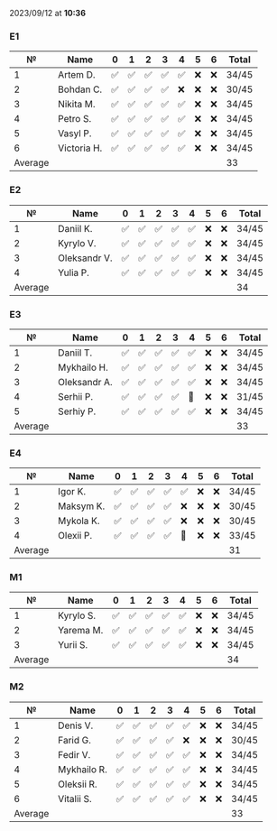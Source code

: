 2023/09/12 at **10:36**
### E1
|№|Name|0|1|2|3|4|5|6|Total|
|-----|-----|-----|-----|-----|-----|-----|-----|-----|-----|
|1|Artem D.|✅|✅|✅|✅|✅|❌|❌|34/45|
|2|Bohdan C.|✅|✅|✅|✅|❌|❌|❌|30/45|
|3|Nikita M.|✅|✅|✅|✅|✅|❌|❌|34/45|
|4|Petro S.|✅|✅|✅|✅|✅|❌|❌|34/45|
|5|Vasyl P.|✅|✅|✅|✅|✅|❌|❌|34/45|
|6|Victoria H.|✅|✅|✅|✅|✅|❌|❌|34/45|
|Average|||||||||33|
### E2
|№|Name|0|1|2|3|4|5|6|Total|
|-----|-----|-----|-----|-----|-----|-----|-----|-----|-----|
|1|Daniil K.|✅|✅|✅|✅|✅|❌|❌|34/45|
|2|Kyrylo V.|✅|✅|✅|✅|✅|❌|❌|34/45|
|3|Oleksandr V.|✅|✅|✅|✅|✅|❌|❌|34/45|
|4|Yulia P.|✅|✅|✅|✅|✅|❌|❌|34/45|
|Average|||||||||34|
### E3
|№|Name|0|1|2|3|4|5|6|Total|
|-----|-----|-----|-----|-----|-----|-----|-----|-----|-----|
|1|Daniil T.|✅|✅|✅|✅|✅|❌|❌|34/45|
|2|Mykhailo H.|✅|✅|✅|✅|✅|❌|❌|34/45|
|3|Oleksandr A.|✅|✅|✅|✅|✅|❌|❌|34/45|
|4|Serhii P.|✅|✅|✅|✅|🔄|❌|❌|31/45|
|5|Serhiy P.|✅|✅|✅|✅|✅|❌|❌|34/45|
|Average|||||||||33|
### E4
|№|Name|0|1|2|3|4|5|6|Total|
|-----|-----|-----|-----|-----|-----|-----|-----|-----|-----|
|1|Igor K.|✅|✅|✅|✅|✅|❌|❌|34/45|
|2|Maksym K.|✅|✅|✅|✅|❌|❌|❌|30/45|
|3|Mykola K.|✅|✅|✅|✅|❌|❌|❌|30/45|
|4|Olexii P.|✅|✅|✅|✅|🔄|❌|❌|33/45|
|Average|||||||||31|
### M1
|№|Name|0|1|2|3|4|5|6|Total|
|-----|-----|-----|-----|-----|-----|-----|-----|-----|-----|
|1|Kyrylo S.|✅|✅|✅|✅|✅|❌|❌|34/45|
|2|Yarema M.|✅|✅|✅|✅|✅|❌|❌|34/45|
|3|Yurii S.|✅|✅|✅|✅|✅|❌|❌|34/45|
|Average|||||||||34|
### M2
|№|Name|0|1|2|3|4|5|6|Total|
|-----|-----|-----|-----|-----|-----|-----|-----|-----|-----|
|1|Denis V.|✅|✅|✅|✅|✅|❌|❌|34/45|
|2|Farid G.|✅|✅|✅|✅|❌|❌|❌|30/45|
|3|Fedir V.|✅|✅|✅|✅|✅|❌|❌|34/45|
|4|Mykhailo R.|✅|✅|✅|✅|✅|❌|❌|34/45|
|5|Oleksii R.|✅|✅|✅|✅|✅|❌|❌|34/45|
|6|Vitalii S.|✅|✅|✅|✅|✅|❌|❌|34/45|
|Average|||||||||33|
